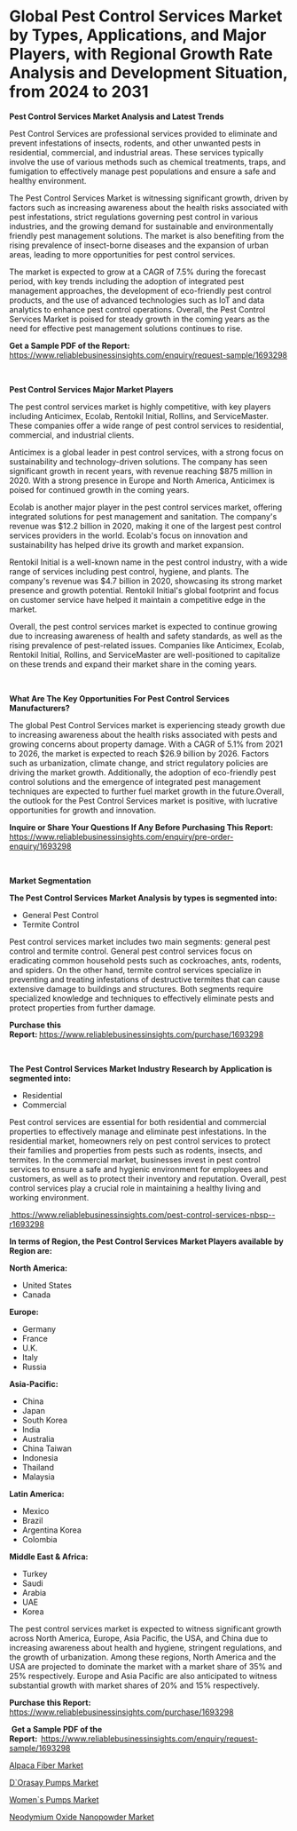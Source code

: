 <p><h1>Global Pest Control Services Market by Types, Applications, and Major Players, with Regional Growth Rate Analysis and Development Situation, from 2024 to 2031</h1></p><p><strong>Pest Control Services Market Analysis and Latest Trends</strong></p>
<p><p>Pest Control Services are professional services provided to eliminate and prevent infestations of insects, rodents, and other unwanted pests in residential, commercial, and industrial areas. These services typically involve the use of various methods such as chemical treatments, traps, and fumigation to effectively manage pest populations and ensure a safe and healthy environment.</p><p>The Pest Control Services Market is witnessing significant growth, driven by factors such as increasing awareness about the health risks associated with pest infestations, strict regulations governing pest control in various industries, and the growing demand for sustainable and environmentally friendly pest management solutions. The market is also benefiting from the rising prevalence of insect-borne diseases and the expansion of urban areas, leading to more opportunities for pest control services.</p><p>The market is expected to grow at a CAGR of 7.5% during the forecast period, with key trends including the adoption of integrated pest management approaches, the development of eco-friendly pest control products, and the use of advanced technologies such as IoT and data analytics to enhance pest control operations. Overall, the Pest Control Services Market is poised for steady growth in the coming years as the need for effective pest management solutions continues to rise.</p></p>
<p><strong>Get a Sample PDF of the Report:&nbsp;</strong> <a href="https://www.reliablebusinessinsights.com/enquiry/request-sample/1693298">https://www.reliablebusinessinsights.com/enquiry/request-sample/1693298</a></p>
<p>&nbsp;</p>
<p><strong>Pest Control Services Major Market Players</strong></p>
<p><p>The pest control services market is highly competitive, with key players including Anticimex, Ecolab, Rentokil Initial, Rollins, and ServiceMaster. These companies offer a wide range of pest control services to residential, commercial, and industrial clients.</p><p>Anticimex is a global leader in pest control services, with a strong focus on sustainability and technology-driven solutions. The company has seen significant growth in recent years, with revenue reaching $875 million in 2020. With a strong presence in Europe and North America, Anticimex is poised for continued growth in the coming years.</p><p>Ecolab is another major player in the pest control services market, offering integrated solutions for pest management and sanitation. The company's revenue was $12.2 billion in 2020, making it one of the largest pest control services providers in the world. Ecolab's focus on innovation and sustainability has helped drive its growth and market expansion.</p><p>Rentokil Initial is a well-known name in the pest control industry, with a wide range of services including pest control, hygiene, and plants. The company's revenue was $4.7 billion in 2020, showcasing its strong market presence and growth potential. Rentokil Initial's global footprint and focus on customer service have helped it maintain a competitive edge in the market.</p><p>Overall, the pest control services market is expected to continue growing due to increasing awareness of health and safety standards, as well as the rising prevalence of pest-related issues. Companies like Anticimex, Ecolab, Rentokil Initial, Rollins, and ServiceMaster are well-positioned to capitalize on these trends and expand their market share in the coming years.</p></p>
<p>&nbsp;</p>
<p><strong>What Are The Key Opportunities For Pest Control Services Manufacturers?</strong></p>
<p><p>The global Pest Control Services market is experiencing steady growth due to increasing awareness about the health risks associated with pests and growing concerns about property damage. With a CAGR of 5.1% from 2021 to 2026, the market is expected to reach $26.9 billion by 2026. Factors such as urbanization, climate change, and strict regulatory policies are driving the market growth. Additionally, the adoption of eco-friendly pest control solutions and the emergence of integrated pest management techniques are expected to further fuel market growth in the future.Overall, the outlook for the Pest Control Services market is positive, with lucrative opportunities for growth and innovation.</p></p>
<p><strong>Inquire or Share Your Questions If Any Before Purchasing This Report:</strong> <a href="https://www.reliablebusinessinsights.com/enquiry/pre-order-enquiry/1693298">https://www.reliablebusinessinsights.com/enquiry/pre-order-enquiry/1693298</a></p>
<p>&nbsp;</p>
<p><strong>Market Segmentation</strong></p>
<p><strong>The Pest Control Services Market Analysis by types is segmented into:</strong></p>
<p><ul><li>General Pest Control</li><li>Termite Control</li></ul></p>
<p><p>Pest control services market includes two main segments: general pest control and termite control. General pest control services focus on eradicating common household pests such as cockroaches, ants, rodents, and spiders. On the other hand, termite control services specialize in preventing and treating infestations of destructive termites that can cause extensive damage to buildings and structures. Both segments require specialized knowledge and techniques to effectively eliminate pests and protect properties from further damage.</p></p>
<p><strong>Purchase this Report:&nbsp;</strong><a href="https://www.reliablebusinessinsights.com/purchase/1693298">https://www.reliablebusinessinsights.com/purchase/1693298</a></p>
<p>&nbsp;</p>
<p><strong>The Pest Control Services Market Industry Research by Application is segmented into:</strong></p>
<p><ul><li>Residential</li><li>Commercial</li></ul></p>
<p><p>Pest control services are essential for both residential and commercial properties to effectively manage and eliminate pest infestations. In the residential market, homeowners rely on pest control services to protect their families and properties from pests such as rodents, insects, and termites. In the commercial market, businesses invest in pest control services to ensure a safe and hygienic environment for employees and customers, as well as to protect their inventory and reputation. Overall, pest control services play a crucial role in maintaining a healthy living and working environment.</p></p>
<p><a href="https://www.reliablebusinessinsights.com/pest-control-services-nbsp--r1693298">&nbsp;https://www.reliablebusinessinsights.com/pest-control-services-nbsp--r1693298</a></p>
<p><strong>In terms of Region, the Pest Control Services Market Players available by Region are:</strong></p>
<p>
    <p> <strong> North America: </strong>
        <ul>
            <li>United States</li>
            <li>Canada</li>
        </ul>
        </p> 
    <p> <strong> Europe: </strong>
        <ul>
            <li>Germany</li>
            <li>France</li>
            <li>U.K.</li>
            <li>Italy</li>
            <li>Russia</li>
        </ul>
        </p> 
    <p> <strong> Asia-Pacific: </strong>
        <ul>
            <li>China</li>
            <li>Japan</li>
            <li>South Korea</li>
            <li>India</li>
            <li>Australia</li>
            <li>China Taiwan</li>
            <li>Indonesia</li>
            <li>Thailand</li>
            <li>Malaysia</li>
        </ul>
        </p> 
    <p> <strong> Latin America: </strong>
        <ul>
            <li>Mexico</li>
            <li>Brazil</li>
            <li>Argentina Korea</li>
            <li>Colombia</li>
        </ul>
        </p> 
    <p> <strong> Middle East & Africa: </strong>
        <ul>
            <li>Turkey</li>
            <li>Saudi</li>
            <li>Arabia</li>
            <li>UAE</li>
            <li>Korea</li>
        </ul>
    </p>
    </p>
<p><p>The pest control services market is expected to witness significant growth across North America, Europe, Asia Pacific, the USA, and China due to increasing awareness about health and hygiene, stringent regulations, and the growth of urbanization. Among these regions, North America and the USA are projected to dominate the market with a market share of 35% and 25% respectively. Europe and Asia Pacific are also anticipated to witness substantial growth with market shares of 20% and 15% respectively.</p></p>
<p><strong>Purchase this Report: </strong><a href="https://www.reliablebusinessinsights.com/purchase/1693298">https://www.reliablebusinessinsights.com/purchase/1693298</a></p>
<p>&nbsp;<strong>Get a Sample PDF of the Report:&nbsp;&nbsp;</strong><a href="https://www.reliablebusinessinsights.com/enquiry/request-sample/1693298">https://www.reliablebusinessinsights.com/enquiry/request-sample/1693298</a></p>
<p><strong></strong></p>
<p><p><a href="https://www.linkedin.com/pulse/comprehensive-analysis-global-alpaca-fiber-market-growth-trends-eyf4e?trackingId=9ZbKYQv2Dr5hUz0LUvTE3g%3D%3D">Alpaca Fiber Market</a></p><p><a href="https://github.com/smithy59/Market-Research-Report-List-1/blob/main/dorasay-pumps-market.md">D`Orasay Pumps Market</a></p><p><a href="https://github.com/neilMartin36/Market-Research-Report-List-1/blob/main/womens-pumps-market.md">Women`s Pumps Market</a></p><p><a href="https://www.linkedin.com/pulse/neodymium-oxide-nanopowder-market-size-share-analysis-growth-eatle?trackingId=Xh9mmowomsOr%2BqOI5Fv53Q%3D%3D">Neodymium Oxide Nanopowder Market</a></p></p>